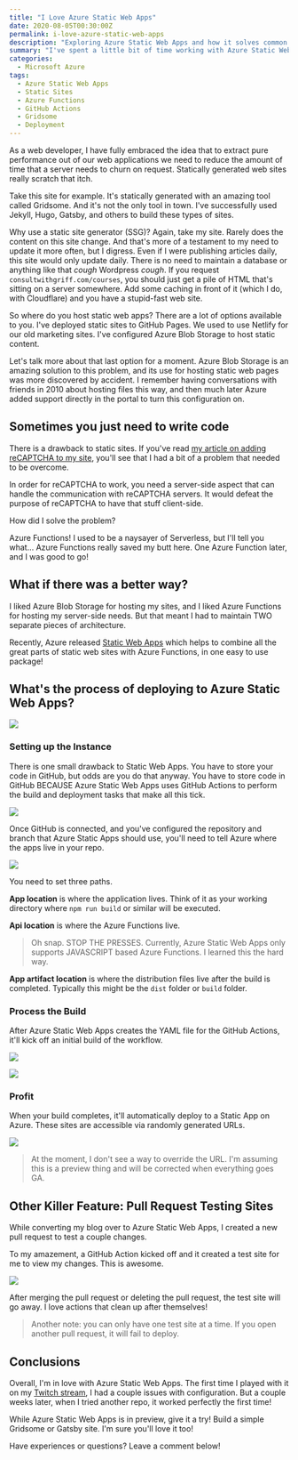 ```yaml
---
title: "I Love Azure Static Web Apps"
date: 2020-08-05T00:30:00Z
permalink: i-love-azure-static-web-apps
description: "Exploring Azure Static Web Apps and how it solves common deployment challenges for static websites with integrated Azure Functions."
summary: "I've spent a little bit of time working with Azure Static Web Apps in their preview phase, and it's an amazing solution to a couple core problems I had with deploying static apps."
categories:
  - Microsoft Azure
tags:
  - Azure Static Web Apps
  - Static Sites
  - Azure Functions
  - GitHub Actions
  - Gridsome
  - Deployment
---
```


As a web developer, I have fully embraced the idea that to extract pure performance out of our web applications we need to reduce the amount of time that a server needs to churn on request.  Statically generated web sites really scratch that itch.

Take this site for example.  It's statically generated with an amazing tool called Gridsome.  And it's not the only tool in town.  I've successfully used Jekyll, Hugo, Gatsby, and others to build these types of sites.

Why use a static site generator (SSG)?  Again, take my site.  Rarely does the content on this site change.  And that's more of a testament to my need to update it more often, but I digress.  Even if I were publishing articles daily, this site would only update daily.  There is no need to maintain a database or anything like that *cough* Wordpress *cough*.  If you request `consultwithgriff.com/courses`, you should just get a pile of HTML that's sitting on a server somewhere.  Add some caching in front of it (which I do, with Cloudflare) and you have a stupid-fast web site.

So where do you host static web apps?  There are a lot of options available to you.  I've deployed static sites to GitHub Pages.  We used to use Netlify for our old marketing sites.  I've configured Azure Blob Storage to host static content.

Let's talk more about that last option for a moment.  Azure Blob Storage is an amazing solution to this problem, and its use for hosting static web pages was more discovered by accident.  I remember having conversations with friends in 2010 about hosting files this way, and then much later Azure added support directly in the portal to turn this configuration on.

## Sometimes you just need to write code

There is a drawback to static sites.  If you've read [my article on adding reCAPTCHA to my site](/recaptcha-static-sites-azure-functions), you'll see that I had a bit of a problem that needed to be overcome.

In order for reCAPTCHA to work, you need a server-side aspect that can handle the communication with reCAPTCHA servers.  It would defeat the purpose of reCAPTCHA to have that stuff client-side.

How did I solve the problem?

Azure Functions!  I used to be a naysayer of Serverless, but I'll tell you what... Azure Functions really saved my butt here.  One Azure Function later, and I was good to go!

## What if there was a better way?

I liked Azure Blob Storage for hosting my sites, and I liked Azure Functions for hosting my server-side needs.  But that meant I had to maintain TWO separate pieces of architecture.

Recently, Azure released [Static Web Apps](https://azure.microsoft.com/en-us/services/app-service/static?WT.mc_id=DOP-MVP-4029061) which helps to combine all the great parts of static web sites with Azure Functions, in one easy to use package! 


## What's the process of deploying to Azure Static Web Apps?  

![](./images/i-love-static-web-apps-001.png)

### Setting up the Instance

There is one small drawback to Static Web Apps.  You have to store your code in GitHub, but odds are you do that anyway.  You have to store code in GitHub BECAUSE Azure Static Web Apps uses GitHub Actions to perform the build and deployment tasks that make all this tick.

![](./images/i-love-static-web-apps-002.png)

Once GitHub is connected, and you've configured the repository and branch that Azure Static Apps should use, you'll need to tell Azure where the apps live in your repo.

![](./images/i-love-static-web-apps-003.png)

You need to set three paths.

**App location** is where the application lives.  Think of it as your working directory where `npm run build` or similar will be executed.

**Api location** is where the Azure Functions live. 

> Oh snap.  STOP THE PRESSES.  Currently, Azure Static Web Apps only supports JAVASCRIPT based Azure Functions.  I learned this the hard way.  

**App artifact location** is where the distribution files live after the build is completed.  Typically this might be the `dist` folder or `build` folder.  

### Process the Build

After Azure Static Web Apps creates the YAML file for the GitHub Actions, it'll kick off an initial build of the workflow.

![](./images/i-love-static-web-apps-004.png)

![](./images/i-love-static-web-apps-006.png)

### Profit

When your build completes, it'll automatically deploy to a Static App on Azure.  These sites are accessible via randomly generated URLs.

![](./images/i-love-static-web-apps-005.png)

> At the moment, I don't see a way to override the URL.  I'm assuming this is a preview thing and will be corrected when everything goes GA.

## Other Killer Feature: Pull Request Testing Sites

While converting my blog over to Azure Static Web Apps, I created a new pull request to test a couple changes.

To my amazement, a GitHub Action kicked off and it created a test site for me to view my changes.  This is awesome.

![](./images/i-love-static-web-apps-007.png)

After merging the pull request or deleting the pull request, the test site will go away.  I love actions that clean up after themselves!

> Another note: you can only have one test site at a time.  If you open another pull request, it will fail to deploy.

## Conclusions

Overall, I'm in love with Azure Static Web Apps.  The first time I played with it on my [Twitch stream](https://www.twitch.tv/1kevgriff), I had a couple issues with configuration.  But a couple weeks later, when I tried another repo, it worked perfectly the first time!

While Azure Static Web Apps is in preview, give it a try!  Build a simple Gridsome or Gatsby site.  I'm sure you'll love it too!

Have experiences or questions?  Leave a comment below!